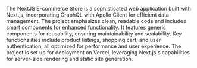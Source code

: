 The NextJS E-commerce Store is a sophisticated web application built with Next.js, incorporating GraphQL with Apollo Client for efficient data management. The project emphasizes clean, readable code and includes smart components for enhanced functionality. It features generic components for reusability, ensuring maintainability and scalability. Key functionalities include product listings, shopping cart, and user authentication, all optimized for performance and user experience. The project is set up for deployment on Vercel, leveraging Next.js's capabilities for server-side rendering and static site generation.
